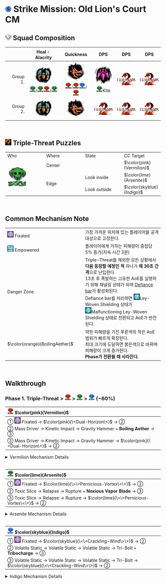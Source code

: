 # <img src="../_image/strike mission/20px-Strike_Mission_(map_icon).png" width="20" height="20" title="Strike Mission" alt=""></img> Strike Mission: Old Lion's Court CM

## <img src="../_image/squad/Commander_tag_(white).png" width="20" height="20" title="Squad Tag" alt=""></img> Squad Composition
|           | Heal・Alacrity | Quickness | DPS | DPS | DPS |
|----------:|:--------------:|:---------:|:---:|:---:|:---:|
|  Group 1. |<img src="../_image/profession/Mechanist_icon_(highres).png" width="64" height="64" title="Heal Alacrity Mechanist" alt=""></img><br><img src="../_image/strike mission/old lion's court/Arsenite.png" width="20" height="20" title="Arsenite" alt=""></img>/<img src="../_image/strike mission/old lion's court/Arsenite.png" width="20" height="20" title="Arsenite" alt=""></img><img src="../_image/strike mission/old lion's court/Vermilion.png" width="20" height="20" title="Vermilion" alt=""></img>/<img src="../_image/strike mission/old lion's court/Arsenite.png" width="20" height="20" title="Arsenite" alt=""></img>|<img src="../_image/profession/Herald_icon_(highres).png" width="64" height="64" title="Quickness Herald" alt=""></img><br><img src="../_image/strike mission/old lion's court/Vermilion.png" width="20" height="20" title="Vermilion" alt=""></img>/<img src="../_image/strike mission/old lion's court/Vermilion.png" width="20" height="20" title="Vermilion" alt=""></img><img src="../_image/strike mission/old lion's court/Indigo.png" width="20" height="20" title="Indigo" alt=""></img>/<img src="../_image/strike mission/old lion's court/Vermilion.png" width="20" height="20" title="Vermilion" alt=""></img>|<img src="../_image/profession/Virtuoso_icon_(highres).png" width="64" height="64" title="Virtuoso" alt=""></img><br><img src="../_image/strike mission/old lion's court/Arsenite.png" width="20" height="20" title="Arsenite" alt=""></img>Kite|<img src="../_image/general/GW2Logo_new.png" width="64" height="45" title="DPS" alt=""></img>|<img src="../_image/general/GW2Logo_new.png" width="64" height="45" title="DPS" alt=""></img>|
|  Group 2. |<img src="../_image/profession/Mechanist_icon_(highres).png" width="64" height="64" title="Heal Alacrity Mechanist" alt=""></img>|<img src="../_image/profession/Herald_icon_(highres).png" width="64" height="64" title="Quickness Herald" alt=""></img>|<img src="../_image/general/GW2Logo_new.png" width="64" height="45" title="DPS" alt=""></img>|<img src="../_image/general/GW2Logo_new.png" width="64" height="45" title="DPS" alt=""></img>|<img src="../_image/general/GW2Logo_new.png" width="64" height="45" title="DPS" alt=""></img>|

<br>

## <img src="../_image/general/Incredible_Reward.png" width="20" height="20" title="Triple-Threat Puzzles" alt=""></img> Triple-Threat Puzzles
<table style="width: 100%;">
	<tbody>
		<tr>
			<td style="width: 25.0000%;">Who
				<br>
			</td>
			<td style="width: 25.0000%;">Where
				<br>
			</td>
			<td style="width: 25.0000%;">State
				<br>
			</td>
			<td style="width: 25.0000%;">CC Target
				<br>
			</td>
		</tr>
		<tr>
			<td style="width: 25.0000%;" rowspan="3"><img src="../_image/strike mission/old lion's court/Arsenite.png" width="64" height="64" title="Arsenite" alt=""></img></td>
			<td style="width: 25.0000%;">Center
				<br>
			</td>
			<td style="width: 25.0000%;">
				<br>
			</td>
			<td style="width: 25.0000%;">$\color{pink}{Vermilion}$
		</tr>
		<tr>
			<td style="width: 25.0000%;" rowspan="2">Edge
				<br>
			</td>
			<td style="width: 25.0000%;">Look inside
				<br>
			</td>
			<td style="width: 25.0000%;">$\color{lime}{Arsenite}$
		</tr>
		<tr>
			<td style="width: 25.0000%;">Look outside
				<br>
			</td>
			<td style="width: 25.0000%;">$\color{skyblue}{Indigo}$
		</tr>
	</tbody>
</table>

<br>

## Common Mechanism Note
<table style="width: 100%;">
	<tbody>
		<tr>
			<td style="width: 50.0000%;"><img src="../_image/strike mission/old lion's court/Fixated.png" width="20" height="20" title="Fixated" alt=""></img> Fixated
			</td>
			<td style="width: 50.0000%;">가장 가까운 위치에 있는 플레이어를 공격 대상으로 고정한다.
				<br>
			</td>
		</tr>
		<tr>
			<td style="width: 50.0000%;"><img src="../_image/strike mission/old lion's court/Empowered.png" width="20" height="20" title="Empowered" alt=""></img> Empowered
			</td>
			<td style="width: 50.0000%;">플레이어에게 가하는 피해량이 중첩당 5% 증가(지속 시간 3분)
				<br>
			</td>
		</tr>
		<tr>
			<td style="width: 50.0000%;">Danger Zone
			</td>
			<td style="width: 50.0000%;">Triple-Threat를 제외한 모든 상황에서 <strong>다음 등장할 예정인 적</strong> 하나가&nbsp;<strong>매 30초 간격</strong>으로 난입한다.
				<br>13초 후 폭발하는 고유한 AoE를 실행하기 위해 채널링 상태가 되며&nbsp;<a href="https://wiki.guildwars2.com/wiki/Defiance_bar" target="_blank" rel="noopener noreferrer">Defiance bar</a>가 활성화된다.
				<br>Defiance bar를 처리하면 <img src="../_image/strike mission/old lion's court/Ley-Woven Shielding.png" width="20" height="20" title="Ley-Woven Shielding" alt=""></img>Ley-Woven Shielding 상태가 
				<br><img src="../_image/strike mission/old lion's court/Malfunctioning Ley-Woven Shielding.png" width="20" height="20" title="Malfunctioning Ley-Woven Shielding" alt=""></img>Malfunctioning Ley-Woven Shielding 상태로 전환되고 AoE가 반전된다.
				<br>
			</td>
		</tr>
		<tr>
			<td style="width: 50.0000%;">$\color{orange}{BoilingAether}$
			</td>
			<td style="width: 50.0000%;">약한 피해량을 가진 푸른색의 작은 AoE 범위가 빠르게 확장된다.
				<br>최대 크기에 도달하면 붉은색으로 바뀌며 피해량이 크게 증가한다.
				<br><strong>Phase가 전환될 때 사라진다.</strong>
				<br>
			</td>
		</tr>
	</tbody>
</table>

<br>

## Walkthrough

### Phase 1. Triple-Threat \> <img src="../_image/strike mission/old lion's court/Vermilion.png" width="20" height="20" title="Vermilion" alt=""></img> \> <img src="../_image/strike mission/old lion's court/Arsenite.png" width="20" height="20" title="Arsenite" alt=""></img> \> <img src="../_image/strike mission/old lion's court/Indigo.png" width="20" height="20" title="Indigo" alt=""></img> (~60%)

|<img src="../_image/strike mission/old lion's court/Vermilion.png" width="20" height="20" title="Vermilion" alt=""></img> $\color{pink}{Vermilion}$|
|:-|
|① <img src="../_image/strike mission/old lion's court/Fixated.png" width="20" height="20" title="Fixated" alt=""></img> Fixated → $\color{pink}{\<Dual-Horizon\<}$ → ②|
|② Mass Driver → Kinetic Impact → Gravity Hammer + **Boiling Aether** → ③|
|③ Mass Driver → Kinetic Impact → Gravity Hammer → $\color{pink}{\<Dual-Horizon\<}$ → ②|
<details>
<summary>Vermilion Mechanism Details</summary>
<table style="width: 100%;">
	<tbody>
		<tr>
			<td style="width: 50.0000%;">$\color{pink}{Dual-Horizon}$
				<br>
			</td>
			<td style="width: 50.0000%;">최초 실행 때, 나타나는 흰색 원형 영역을 기준으로 모든 플레이어의 위치 상태를 검사한다.
				<br>원 내부에 위치했던 플레이어는 <img src="../_image/strike mission/old lion's court/Tidal_Torment.png" width="20" height="20" title="Tidal Torment" alt=""></img>Tidal Torment 상태를 얻는다.
				<br>원 외부에 위치했던 플레이어는 <img src="../_image/strike mission/old lion's court/Ergo_Shear.png" width="20" height="20" title="Ergo Shear" alt=""></img>Ergo Shear 상태를 얻는다.
				<br>이후 <strong>Dual Horizon</strong> 실행 때 플레이어는 흰색 영역에 위치해야한다.
				<br>실패한 플레이어의 수만큼 Gravitational Wave를 실행한다.
				<br><img src="../_image/strike mission/old lion's court/Arsenite.png" width="20" height="20" title="Arsenite" alt=""></img><img src="../_image/strike mission/old lion's court/Fixated.png" width="20" height="20" title="Fixated" alt=""></img> 및 <img src="../_image/strike mission/old lion's court/Indigo.png" width="20" height="20" title="Indigo" alt=""></img><img src="../_image/strike mission/old lion's court/Fixated.png" width="20" height="20" title="Fixated" alt=""></img> 플레이어는 <img src="../_image/strike mission/old lion's court/Tidal_Torment.png" width="20" height="20" title="Tidal Torment" alt=""><img src="../_image/strike mission/old lion's court/Ergo_Shear.png" width="20" height="20" title="Ergo Shear" alt=""></img> 상태를 적용하지 않는다.
				<br>
			</td>
		</tr>
		<tr>
			<td style="width: 50.0000%;">Gravitational Wave
				<br>
			</td>
			<td style="width: 50.0000%;">모든 플레이어에게 큰 피해를 입힌다.
				<br><img src="../_image/strike mission/old lion's court/Empowered.png" width="20" height="20" title="Empowered" alt=""></img>Empowered 효과를 적용한다.
				<br>
			</td>
		</tr>
		<tr>
			<td style="width: 50.0000%;">Mass Driver &rarr;
				<br>Kinetic Impact &rarr;
				<br>Gravity Hammer
				<br>
			</td>
			<td style="width: 50.0000%;">기본 공격 체인.
				<br>
			</td>
		</tr>
	</tbody>
</table>
</details>

<br>

|<img src="../_image/strike mission/old lion's court/Arsenite.png" width="20" height="20" title="Arsenite" alt=""></img> $\color{lime}{Arsenite}$|
|:-|
|① <img src="../_image/strike mission/old lion's court/Fixated.png" width="20" height="20" title="Fixated" alt=""></img> Fixated → $\color{lime}{\>\>Pernicious-Vortex\<\<}$ → ②|
|② Toxic Slice → Relapse → Rupture + **Noxious Vapor Blade** → ③|
|③ Toxic Slice → Relapse → Rupture → $\color{lime}{\>\>Pernicious-Vortex\<\<}$ → ②|
<details>
<summary>Arsenite Mechanism Details</summary>
<table style="width: 100%;">
	<tbody>
		<tr>
			<td style="width: 50.0000%;">$\color{lime}{Pernicious-Vortex}$
				<br>
			</td>
			<td style="width: 50.0000%;"><strong>&gt;&gt;Pull&lt;&lt;</strong> 5초 동안 모든 플레이어를 끌어당긴다.
				<br><img src="../_image/strike mission/old lion's court/Arsenite.png" width="20" height="20" title="Arsenite" alt=""></img> 위치를 기준으로 가까울수록 피해량이 증가한다.
				<br><img src="../_image/strike mission/old lion's court/Arsenite.png" width="20" height="20" title="Arsenite" alt=""></img> 위치에 240 범위의 붉은색 AoE가 잠시 나타난다.
				<br>붉은색 AoE로 피해를 입힌 플레이어의 수만큼 <img src="../_image/strike mission/old lion's court/Empowered.png" width="20" height="20" title="Empowered" alt=""></img>Empowered 효과를 적용한다.
				<br>
			</td>
		</tr>
		<tr>
			<td style="width: 50.0000%;">Toxic Slice &rarr;
				<br>Relapse &rarr;
				<br>Rupture
				<br>
			</td>
			<td style="width: 50.0000%;">기본 공격 체인.
				<br>
			</td>
		</tr>
		<tr>
			<td style="width: 50.0000%;"><strong>Noxious Vapor Blade</strong> &rarr;
				<br>Noxious Return
				<br>
			</td>
			<td style="width: 50.0000%;"><img src="../_image/strike mission/old lion's court/Fixated.png" width="20" height="20" title="Fixated" alt=""></img> 상태가 아니며 <img src="../_image/strike mission/old lion's court/Arsenite.png" width="20" height="20" title="Arsenite" alt=""></img> 위치에서 가장 멀리 떨어진 플레이어가 공격 대상으로 지정된다.
				<br>공격 대상으로 지정된 플레이어가 증기 칼날에 닿은 순간 그 위치에 <strong>Boiling Aether</strong> 설치와 동시에
				<br>Noxious Return이 실행되어 증기 칼날이 <img src="../_image/strike mission/old lion's court/Arsenite.png" width="20" height="20" title="Arsenite" alt=""></img> 위치로 즉시 되돌아가며 플레이어에게 피해를 입힌다.
				<br>
			</td>
		</tr>
	</tbody>
</table>
</details>

<br>

|<img src="../_image/strike mission/old lion's court/Indigo.png" width="20" height="20" title="Indigo" alt=""></img> $\color{skyblue}{Indigo}$|
|:-|
|① <img src="../_image/strike mission/old lion's court/Fixated.png" width="20" height="20" title="Fixated" alt=""></img> Fixated → $\color{skyblue}{\<\<Crackling-Wind\>\>}$ → ②|
|② Volatile Static → Volatile Static → Volatile Static → Tri-Bolt + **Tribocharge** → ③|
|③ Volatile Static → Volatile Static → Volatile Static → Tri-Bolt → $\color{skyblue}{\<\<Crackling-Wind\>\>}$ → ②|
<details>
<summary>Indigo Mechanism Details</summary>
<table style="width: 100%;">
	<tbody>
		<tr>
			<td style="width: 50.0000%;">$\color{skyblue}{Crackling-Wind}$
				<br>
			</td>
			<td style="width: 50.0000%;"><strong>&lt;&lt;Push&gt;&gt;</strong> 4초 동안 모든 플레이어를 밀어낸다.
				<br><img src="../_image/strike mission/old lion's court/Indigo.png" width="20" height="20" title="Indigo" alt=""></img> 위치를 기준으로 멀수록 피해량이 증가한다.
				<br><img src="../_image/strike mission/old lion's court/Indigo.png" width="20" height="20" title="Indigo" alt=""></img> 위치를 기준으로 1200 거리 이상 벗어난 플레이어의 수만큼 <img src="../_image/strike mission/old lion's court/Empowered.png" width="20" height="20" title="Empowered" alt=""></img>Empowered 효과를 적용한다.
				<br>
			</td>
		</tr>
		<tr>
			<td style="width: 50.0000%;">Volatile Static
				<br>
			</td>
			<td style="width: 50.0000%;"><img src="../_image/strike mission/old lion's court/Indigo.png" width="20" height="20" title="Indigo" alt=""></img><img src="../_image/strike mission/old lion's court/Fixated.png" width="20" height="20" title="Fixated" alt=""></img> 플레이어에게 사슬 형태의 연쇄 번개 공격을 실행한다.
				<br><img src="../_image/strike mission/old lion's court/Indigo.png" width="20" height="20" title="Indigo" alt=""></img><img src="../_image/strike mission/old lion's court/Fixated.png" width="20" height="20" title="Fixated" alt=""></img> 플레이어를 포함하여 3명이 연쇄 피해를 입는다.
				<br>가장 가까운 플레이어에게 연쇄 번개가 전달되며, 비거리가 길수록 피해량이 증가한다.
				<br>
			</td>
		</tr>
		<tr>
			<td style="width: 50.0000%;">Tri-Bolt
				<br>
			</td>
			<td style="width: 50.0000%;"><img src="../_image/strike mission/old lion's court/Fixated.png" width="20" height="20" title="Fixated" alt=""></img> 상태가 아닌 무작위 플레이어 3명에게 2초 후 폭발하는 주황색 원이 나타난다.
				<br>각 원의 단일 피해량은 크지 않으나, 원이 겹쳐진 곳에 위치하는 플레이어는 큰 피해를 입힌다.
				<br>
			</td>
		</tr>
		<tr>
			<td style="width: 50.0000%;"><strong>Tribocharge</strong>
				<br>
			</td>
			<td style="width: 50.0000%;">Tri-Bolt의 대상이었던 3명의 플레이어 중 무작위 1명의 플레이어가 공격 대상으로 지정된다.
				<br>공격 대상으로 지정된 시점의 플레이어 위치에 푸른빛 기둥이 생기며 플레이어는 기둥과 연결된다.
				<br>동시에 작은 주황색 원이 나타나며 5초 후 <strong>Boiling Aether</strong>를 남기고 기둥 위치로 <a href="https://wiki.guildwars2.com/wiki/Teleport" target="_blank" rel="noopener noreferrer">텔레포트</a>한다.
				<br>
			</td>
		</tr>
	</tbody>
</table>
</details>
